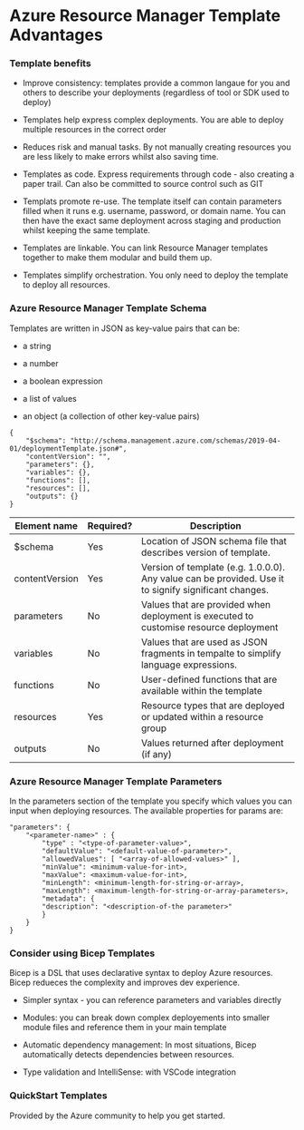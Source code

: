 # Azure Resource Manager Template Advantages

### Template benefits

- Improve consistency: templates provide a common langaue for you and others to describe your deployments (regardless of tool or SDK used to deploy)

- Templates help express complex deployments. You are able to deploy multiple resources in the correct order

- Reduces risk and manual tasks. By not manually creating resources you are less likely to make errors whilst also saving time.

- Templates as code. Express requirements through code - also creating a paper trail. Can also be committed to source control such as GIT

- Templats promote re-use. The template itself can contain parameters filled when it runs e.g. username, password, or domain name. You can then have the exact same deployment across staging and production whilst keeping the same template.

- Templates are linkable. You can link Resource Manager templates together to make them modular and build them up.

- Templates simplify orchestration. You only need to deploy the template to deploy all resources.

### Azure Resource Manager Template Schema

Templates are written in JSON as key-value pairs that can be:

- a string

- a number

- a boolean expression

- a list of values

- an object (a collection of other key-value pairs)

```
{
    "$schema": "http://schema.management.azure.com/schemas/2019-04-01/deploymentTemplate.json#",
    "contentVersion": "",
    "parameters": {},
    "variables": {},
    "functions": [],
    "resources": [],
    "outputs": {}
}
```

| Element name   | Required? | Description                                                                                           |
| -------------- | --------- | ----------------------------------------------------------------------------------------------------- |
| $schema        | Yes       | Location of JSON schema file that describes version of template.                                      |
| contentVersion | Yes       | Version of template (e.g. 1.0.0.0). Any value can be provided. Use it to signify significant changes. |
| parameters     | No        | Values that are provided when deployment is executed to customise resource deployment                 |
| variables      | No        | Values that are used as JSON fragments in tempalte to simplify language expressions.                  |
| functions      | No        | User-defined functions that are available within the template                                         |
| resources      | Yes       | Resource types that are deployed or updated within a resource group                                   |
| outputs        | No        | Values returned after deployment (if any)                                                             |

### Azure Resource Manager Template Parameters

In the parameters section of the template you specify which values you can input when deploying resources. The available properties for params are:

```
"parameters": {
    "<parameter-name>" : {
        "type" : "<type-of-parameter-value>",
        "defaultValue": "<default-value-of-parameter>",
        "allowedValues": [ "<array-of-allowed-values>" ],
        "minValue": <minimum-value-for-int>,
        "maxValue": <maximum-value-for-int>,
        "minLength": <minimum-length-for-string-or-array>,
        "maxLength": <maximum-length-for-string-or-array-parameters>,
        "metadata": {
        "description": "<description-of-the parameter>"
        }
    }
}
```

### Consider using Bicep Templates

Bicep is a DSL that uses declarative syntax to deploy Azure resources. Bicep redueces the complexity and improves dev experience.

- Simpler syntax - you can reference parameters and variables directly

- Modules: you can break down complex deployements into smaller module files and reference them in your main template

- Automatic dependency management: In most situations, Bicep automatically detects dependencies between resources.

- Type validation and IntelliSense: with VSCode integration

### QuickStart Templates

Provided by the Azure community to help you get started.
